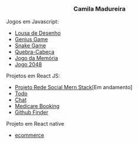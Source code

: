 
<h3 align="center">Camila Madureira</h3>

Jogos em Javascript:
- [Lousa de Desenho](https://github.com/ca-madureira/lousa-desenho)
- [Genius Game](https://github.com/ca-madureira/genius-game)
- [Snake Game](https://github.com/ca-madureira/snake-game)
- [Quebra-Cabeça](https://github.com/ca-madureira/jogo-quebra-cabeca)
- [Jogo da Memória](https://github.com/ca-madureira/jogo-memoria)
- [Jogo 2048 ](https://github.com/ca-madureira/game-2048)

Projetos em React JS:
- [Projeto Rede Social Mern Stack](https://github.com/ca-madureira/rede-social)[Em andamento]
- [Todo](https://github.com/ca-madureira/todo-mern)
- [Chat](https://github.com/ca-madureira/chat-next)
- [Medicare Booking](https://github.com/ca-madureira/medicare-booking-mern)
- [Github Finder](https://github.com/ca-madureira/github_finder)

Projeto em React native
- [ecommerce](https://github.com/ca-madureira/fashion-app)

